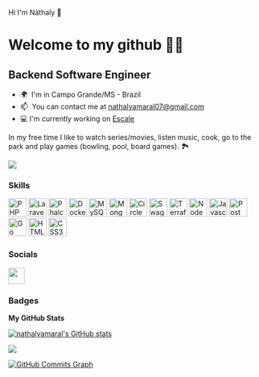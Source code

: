 Hi I'm Náthaly 👋

Welcome to my github 🏳️‍🌈
============================

Backend Software Engineer
-------------------

* 🌍  I'm in Campo Grande/MS - Brazil
* 📫  You can contact me at [nathalyamaral07@gmail.com](mailto:nathalyamaral07@gmail.com)
* 💻  I'm currently working on [Escale](https://escale.com.br)

In my free time I like to watch series/movies, listen music, cook, go to the park and play games (bowling, pool, board games). 🏞️

<a href="https://www.github.com/nathalyamaral" target="_blank" rel="noreferrer"><img
src="https://img.shields.io/github/followers/nathalyamaral?logo=github&style=for-the-badge&color=00b512&labelColor=1c1917" /></a>

### Skills

<p align="left">
<a href="https://www.php.net" target="_blank" rel="noreferrer"><img src="https://upload.wikimedia.org/wikipedia/commons/2/27/PHP-logo.svg" width="36" height="36" alt="PHP" /></a>
<a href="https://laravel.com" target="_blank" rel="noreferrer"><img src="https://upload.wikimedia.org/wikipedia/commons/9/9a/Laravel.svg" width="36" height="36" alt="Laravel" /></a>
<a href="https://phalcon.io/en-us" target="_blank" rel="noreferrer"><img src="https://cdn.cdnlogo.com/logos/p/64/phalcon.svg" width="36" height="36" alt="Phalcon" /></a>
<a href="https://www.docker.com" target="_blank" rel="noreferrer"><img src="https://www.svgrepo.com/show/331370/docker.svg" width="36" height="36" alt="Docker" /></a>
<a href="https://www.mysql.com/" target="_blank" rel="noreferrer"><img src="https://raw.githubusercontent.com/danielcranney/readme-generator/main/public/icons/skills/mysql-colored.svg" width="36" height="36" alt="MySQL" /></a>
<a href="https://www.mongodb.com/" target="_blank" rel="noreferrer"><img src="https://raw.githubusercontent.com/danielcranney/readme-generator/main/public/icons/skills/mongodb-colored.svg" width="36" height="36" alt="MongoDB" /></a>
<a href="https://circleci.com" target="_blank" rel="noreferrer"><img src="https://upload.wikimedia.org/wikipedia/commons/8/82/Circleci-icon-logo.svg" width="36" height="36" alt="CircleCI" /></a>
<a href="https://swagger.io" target="_blank" rel="noreferrer"><img src="https://spng.subpng.com/20190729/wgx/kisspng-smiley-green-text-messaging-meter-professional-odoo-rest-api-odoo-apps-5d3f7a46db7da5.509542591564441158899.jpg" width="36" height="36" alt="Swagger" /></a>
<a href="https://www.terraform.io" target="_blank" rel="noreferrer"><img src="https://www.svgrepo.com/show/354447/terraform-icon.svg" width="36" height="36" alt="Terraform" /></a>
<a href="https://nodejs.org/en/" target="_blank" rel="noreferrer"><img src="https://raw.githubusercontent.com/danielcranney/readme-generator/main/public/icons/skills/nodejs-colored.svg" width="36" height="36" alt="NodeJS" /></a>
<a href="https://developer.mozilla.org/en-US/docs/Web/JavaScript" target="_blank" rel="noreferrer"><img src="https://raw.githubusercontent.com/danielcranney/readme-generator/main/public/icons/skills/javascript-colored.svg" width="36" height="36" alt="Javascript" /></a>
<a href="https://www.postman.com" target="_blank" rel="noreferrer"><img src="https://cdn.worldvectorlogo.com/logos/postman.svg" width="36" height="36" alt="Postman API Test" /></a>
<a href="https://go.dev/doc/" target="_blank" rel="noreferrer"><img src="https://raw.githubusercontent.com/danielcranney/readme-generator/main/public/icons/skills/go-colored.svg" width="36" height="36" alt="Go" /></a>
<a href="https://developer.mozilla.org/en-US/docs/Glossary/HTML5" target="_blank" rel="noreferrer"><img src="https://raw.githubusercontent.com/danielcranney/readme-generator/main/public/icons/skills/html5-colored.svg" width="36" height="36" alt="HTML5" /></a>
<a href="https://www.w3.org/TR/CSS/#css" target="_blank" rel="noreferrer"><img src="https://raw.githubusercontent.com/danielcranney/readme-generator/main/public/icons/skills/css3-colored.svg" width="36" height="36" alt="CSS3" /></a>
</p>


### Socials

<p align="left"> <a href="https://www.linkedin.com/in/nathalyamaral" target="_blank" rel="noreferrer"><img src="https://raw.githubusercontent.com/danielcranney/readme-generator/main/public/icons/socials/linkedin.svg" width="32" height="32" /></a> </p>

### Badges

<b>My GitHub Stats</b>

<a href="http://www.github.com/nathalyamaral"><img src="https://github-readme-stats.vercel.app/api?username=nathalyamaral&show_icons=true&hide=&include_all_commits=true&count_private=true&title_color=00b512&text_color=ffffff&icon_color=00b512&bg_color=000000&hide_border=true&show_icons=true" alt="nathalyamaral's GitHub stats" /></a>

<a href="http://www.github.com/nathalyamaral"><img src="https://github-readme-streak-stats.herokuapp.com/?user=nathalyamaral&stroke=ffffff&background=000000&ring=00b512&fire=00b512&currStreakNum=ffffff&currStreakLabel=00b512&sideNums=ffffff&sideLabels=ffffff&dates=ffffff&hide_border=true" /></a>

<a href="http://www.github.com/nathalyamaral"><img src="https://activity-graph.herokuapp.com/graph?username=nathalyamaral&bg_color=000000&color=ffffff&line=00b512&point=ffffff&area_color=000000&area=true&hide_border=true&custom_title=GitHub%20Commits%20Graph" alt="GitHub Commits Graph" /></a>

